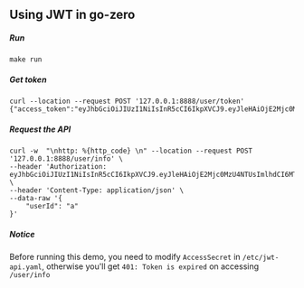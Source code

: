## Using JWT in go-zero

##### Run
```shell
make run
```

##### Get token
```shell
curl --location --request POST '127.0.0.1:8888/user/token'
{"access_token":"eyJhbGciOiJIUzI1NiIsInR5cCI6IkpXVCJ9.eyJleHAiOjE2Mjc0MzU4NTUsImlhdCI6MTYyNjgzMTA1NX0.gjPdqmGp5waFVK87zgHMMYEorq614oSdNUkjlFlYx94","access_expire":1627435855,"refresh_after":1627133455}
```
##### Request the API
```shell
curl -w  "\nhttp: %{http_code} \n" --location --request POST '127.0.0.1:8888/user/info' \
--header 'Authorization: eyJhbGciOiJIUzI1NiIsInR5cCI6IkpXVCJ9.eyJleHAiOjE2Mjc0MzU4NTUsImlhdCI6MTYyNjgzMTA1NX0.gjPdqmGp5waFVK87zgHMMYEorq614oSdNUkjlFlYx94' \
--header 'Content-Type: application/json' \
--data-raw '{
    "userId": "a"
}'
```

##### Notice
Before running this demo, you need to modify `AccessSecret` in `/etc/jwt-api.yaml`, otherwise you'll get `401: Token is expired` on accessing `/user/info`
